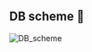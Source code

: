 ## DB scheme 👀
![DB_scheme](https://github.com/user-attachments/assets/fccb34e5-2d53-4ca3-b5cb-b903fc98b7bf)
